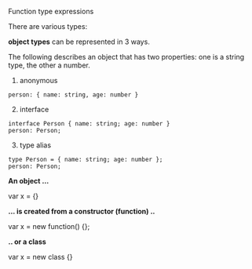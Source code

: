 

Function type expressions

There are various types: 

**object types** can be represented in 3 ways.

The following describes an object that has two properties: one is a string type, the other a number.

1. anonymous

```tsx
person: { name: string, age: number }	
```

2. interface

```
interface Person { name: string; age: number }
person: Person;
```

3. type alias

```
type Person = { name: string; age: number };
person: Person;
```





**An object ...** 

var x = {}

**... is created from a constructor (function) ..** 

var x = new function() {};

**.. or a class**

var x = new class {}

